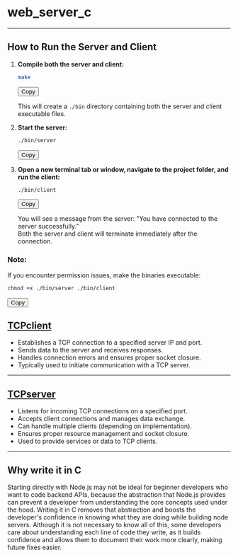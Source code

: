 # web_server_c
---
## **How to Run the Server and Client**

1. **Compile both the server and client:**

    ```sh
    make
    ```
    <button onclick="navigator.clipboard.writeText('make')">Copy</button>

    This will create a `./bin` directory containing both the server and client executable files.

2. **Start the server:**

    ```sh
    ./bin/server
    ```
    <button onclick="navigator.clipboard.writeText('./bin/server')">Copy</button>

3. **Open a new terminal tab or window, navigate to the project folder, and run the client:**

    ```sh
    ./bin/client
    ```
    <button onclick="navigator.clipboard.writeText('./bin/client')">Copy</button>

    You will see a message from the server: "You have connected to the server successfully."  
    Both the server and client will terminate immediately after the connection.

### **Note:**  
If you encounter permission issues, make the binaries executable:

```sh
chmod +x ./bin/server ./bin/client
```
<button onclick="navigator.clipboard.writeText('chmod +x ./bin/server ./bin/client')">Copy</button>


## [**TCPclient**](./src/TCPclient.c)

- Establishes a TCP connection to a specified server IP and port.
- Sends data to the server and receives responses.
- Handles connection errors and ensures proper socket closure.
- Typically used to initiate communication with a TCP server.

---

## [**TCPserver**](./src/TCPserver.c)

- Listens for incoming TCP connections on a specified port.
- Accepts client connections and manages data exchange.
- Can handle multiple clients (depending on implementation).
- Ensures proper resource management and socket closure.
- Used to provide services or data to TCP clients.

---

## **Why write it in C**

Starting directly with Node.js may not be ideal for beginner developers who want to code backend APIs, because the abstraction that Node.js provides can prevent a developer from understanding the core concepts used under the hood. Writing it in C removes that abstraction and boosts the developer's confidence in knowing what they are doing while building node servers. Although it is not necessary to know all of this, some developers care about understanding each line of code they write, as it builds confidence and allows them to document their work more clearly, making future fixes easier.
